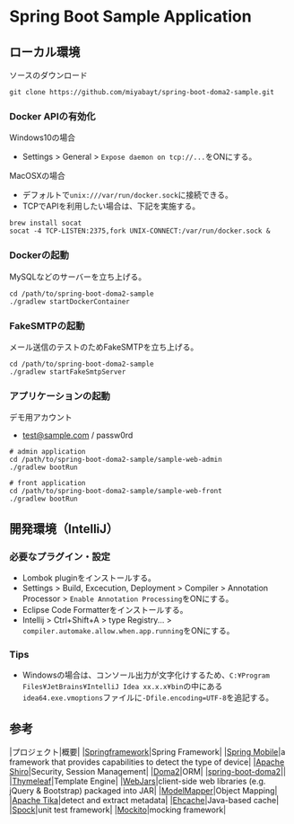 # Spring Boot Sample Application

## ローカル環境

ソースのダウンロード
```
git clone https://github.com/miyabayt/spring-boot-doma2-sample.git
```

### Docker APIの有効化

Windows10の場合
* Settings > General > `Expose daemon on tcp://...`をONにする。

MacOSXの場合
* デフォルトで`unix:///var/run/docker.sock`に接続できる。
* TCPでAPIを利用したい場合は、下記を実施する。

```
brew install socat
socat -4 TCP-LISTEN:2375,fork UNIX-CONNECT:/var/run/docker.sock &
```

### Dockerの起動

MySQLなどのサーバーを立ち上げる。

```
cd /path/to/spring-boot-doma2-sample
./gradlew startDockerContainer
```

### FakeSMTPの起動

メール送信のテストのためFakeSMTPを立ち上げる。

```
cd /path/to/spring-boot-doma2-sample
./gradlew startFakeSmtpServer
```
   
### アプリケーションの起動

デモ用アカウント

* test@sample.com / passw0rd

```
# admin application
cd /path/to/spring-boot-doma2-sample/sample-web-admin
./gradlew bootRun
    
# front application
cd /path/to/spring-boot-doma2-sample/sample-web-front
./gradlew bootRun
```

## 開発環境（IntelliJ）

### 必要なプラグイン・設定

* Lombok pluginをインストールする。
* Settings > Build, Excecution, Deployment > Compiler > Annotation Processor > `Enable Annotation Processing`をONにする。
* Eclipse Code Formatterをインストールする。
* Intellij > Ctrl+Shift+A > type Registry... > `compiler.automake.allow.when.app.running`をONにする。

### Tips

* Windowsの場合は、コンソール出力が文字化けするため、`C:¥Program Files¥JetBrains¥IntelliJ Idea xx.x.x¥bin`の中にある`idea64.exe.vmoptions`ファイルに`-Dfile.encoding=UTF-8`を追記する。

## 参考

|プロジェクト|概要|
|[Springframework](https://projects.spring.io/spring-framework/)|Spring Framework|
|[Spring Mobile](http://projects.spring.io/spring-mobile/)|a framework that provides capabilities to detect the type of device|
|[Apache Shiro](https://shiro.apache.org/)|Security, Session Management|
|[Doma2](https://doma.readthedocs.io/ja/stable/)|ORM|
|[spring-boot-doma2](https://github.com/domaframework/doma-spring-boot)||
|[Thymeleaf](http://www.thymeleaf.org/)|Template Engine|
|[WebJars](https://www.webjars.org/)|client-side web libraries (e.g. jQuery & Bootstrap) packaged into JAR|
|[ModelMapper](http://modelmapper.org/)|Object Mapping|
|[Apache Tika](https://tika.apache.org/)|detect and extract metadata|
|[Ehcache](http://www.ehcache.org/)|Java-based cache|
|[Spock](http://spockframework.org/)|unit test framework|
|[Mockito](http://site.mockito.org/)|mocking framework|

